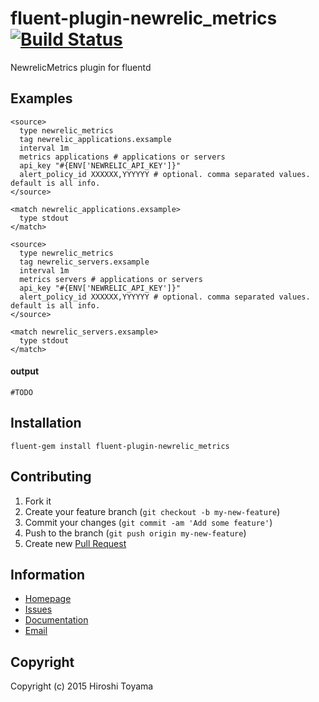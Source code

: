 # fluent-plugin-newrelic_metrics [![Build Status](https://secure.travis-ci.org/toyama0919/fluent-plugin-newrelic_metrics.png?branch=master)](http://travis-ci.org/toyama0919/fluent-plugin-newrelic_metrics)

NewrelicMetrics plugin for fluentd

## Examples
```
<source>
  type newrelic_metrics
  tag newrelic_applications.exsample
  interval 1m
  metrics applications # applications or servers
  api_key "#{ENV['NEWRELIC_API_KEY']}"
  alert_policy_id XXXXXX,YYYYYY # optional. comma separated values. default is all info.
</source>

<match newrelic_applications.exsample>
  type stdout
</match>

<source>
  type newrelic_metrics
  tag newrelic_servers.exsample
  interval 1m
  metrics servers # applications or servers
  api_key "#{ENV['NEWRELIC_API_KEY']}"
  alert_policy_id XXXXXX,YYYYYY # optional. comma separated values. default is all info.
</source>

<match newrelic_servers.exsample>
  type stdout
</match>
```

#### output
```
#TODO
```

## Installation
```
fluent-gem install fluent-plugin-newrelic_metrics
```

## Contributing

1. Fork it
2. Create your feature branch (`git checkout -b my-new-feature`)
3. Commit your changes (`git commit -am 'Add some feature'`)
4. Push to the branch (`git push origin my-new-feature`)
5. Create new [Pull Request](../../pull/new/master)

## Information

* [Homepage](https://github.com/toyama0919/fluent-plugin-newrelic_metrics)
* [Issues](https://github.com/toyama0919/fluent-plugin-newrelic_metrics/issues)
* [Documentation](http://rubydoc.info/gems/fluent-plugin-newrelic_metrics/frames)
* [Email](mailto:toyama0919@gmail.com)

## Copyright

Copyright (c) 2015 Hiroshi Toyama


